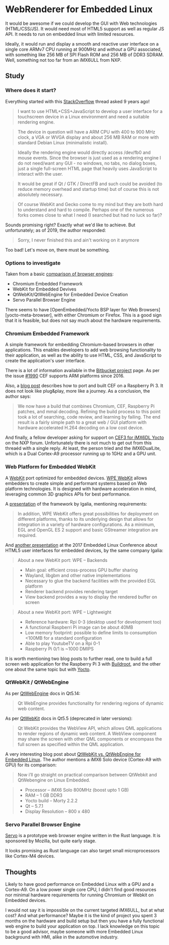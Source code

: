 # WebRenderer for Embedded Linux

It would be awesome if we could develop the GUI with Web technologies
(HTML/CSS/JS). It would need most of HTML5 support as well as regular JS API. It
needs to run on embedded linux with limited resources.

Ideally, it would run and display a smooth and reactive user interface on a
single core ARMv7 CPU running at 900MHz and *without* a GPU associated, with
something like 256 MB of SPI Flash ROM and 256 MB of DDR3 SDRAM. Well, something
not too far from an iMX6ULL from NXP.

## Study

### Where does it start?

Everything started with this [StackOverflow][webrenderer-stackoverflow] thread
asked 9 years ago!

> I want to use HTML+CSS+JavaScript to develop a user interface for a
> touchscreen device in a Linux environment and need a suitable rendering
> engine.

> The device in question will have a ARM CPU with 400 to 900 MHz clock, a VGA or
> WVGA display and about 256 MB RAM or more with standard Debian Linux
> (minimalistic install).

> Ideally the rendering engine would directly access /dev/fb0 and mouse events.
> Since the browser is just used as a rendering engine I do not need/want any
> GUI - no windows, no tabs, no dialog boxes, just a single full-screen HTML
> page that heavily uses JavaScript to interact with the user.

> It would be great if Qt / GTK / DirectFB and such could be avoided (to reduce
> memory overhead and startup time) but of course this is not absolutely
> necessary.

> Of course WebKit and Gecko come to my mind but they are both hard to
> understand and hard to compile. Perhaps one of the numerous forks comes close
> to what I need (I searched but had no luck so far)?

Sounds promising right? Exactly what we'd like to achieve. But unfortunately; as
of 2019, the author responded:

> Sorry, I never finished this and ain't working on it anymore

Too bad! Let's move on, there must be something.

### Options to investigate

Taken from a basic [comparison of browser engines][comparison-browser-engines]:

- Chromium Embedded Framework
- WebKit for Embedded Devives
- QtWebKit/QtWebEngine for Embedded Device Creation
- Servo Parallel Browser Engine

There seems to have [OpenEmbedded/Yocto BSP layer for Web
Browsers][yocto-meta-browser], with either Chromium or Firefox. This is a good
sign that it is feasible, but does not say much about the hardware requirements.

### Chromium Embedded Framework

A simple framework for embedding Chromium-based browsers in other applications.
This enables developers to add web browsing functionality to their application,
as well as the ability to use HTML, CSS, and JavaScript to create the
application's user interface.

There is a lot of information available in the [Bitbucket
project][cef-bitbucket] page. As per the issue [#1990][cef-issue-1990] CEF
supports ARM platforms since 2016.

Also, a [blog post][cef-rpi3] describes how to port and built CEF on a Raspberry
Pi 3. It does not look like plug&play, more like a journey. As a conclusion, the
author says:

> We now have a build that combines Chromium, CEF, Raspberry Pi patches, and
> mmal decoding. Refining the build process to this point took a lot of
> searching, code review, and learning by failing. The end result is a fairly
> simple path to a great web / GUI platform with hardware accelerated H.264
> decoding on a low cost device.

And finally, a fellow developer asking for support on [CEF3 for iMX6DL
Yocto][cef-imx6dl] on the NXP forum. Unfortunately there is not much to get out
from this threaéd with a single reply. At least, the person tried and the
iMX6DualLite, which is a Dual Cortex-A9 processor running up to 1GHz and a GPU
unit.

### Web Platform for Embedded WebKit

A [WebKit][wpe-webkit] port optimized for embedded devices. [WPE
WebKit][wpe-webkit-org] allows embedders to create simple and performant systems
based on Web platform technologies. It is designed with hardware acceleration in
mind, leveraging common 3D graphics APIs for best performance.


A [presentation][wpe-igalia] of the framework by Igalia, mentioning requirements:

> In addition, WPE WebKit offers great possibilities for deployment on different
> platforms, thanks to its underlying design that allows for integration in a
> variety of hardware configurations. As a minimum, EGL and OpenGL ES 2 support
> and basic GStreamer integration are required.

And [another presentation][wpe-elinux] at the 2017 Embedded Linux Conference
about HTML5 user interfaces for embedded devices, by the same company Igalia:

> About a new WebKit port: WPE – Backends

> - Main goal: efficient cross-process GPU buffer sharing
> - Wayland, libgbm and other native implementations
> - Necessary to glue the backend facilities with the provided EGL platform
> - Renderer backend provides rendering target
> - View backend provides a way to display the rendered buffer on screen

> About a new WebKit port: WPE – Lightweight

> - Reference hardware: Rpi 0-3 (desktop used for development too)
> - A functional Raspberri Pi image can be about 40MB
> - Low memory footprint: possible to define limits to consumption <100MB for a standard configuration
> - Able to play YoutubeTV on a Rpi 0-1
> - Raspberry Pi 0/1 is ~1000 DMIPS

It is worth mentioning two blog posts to further read, one to build a full
screen web application for the Raspberry Pi 3 with
[Buildroot][wpe-rpi-buildroot], and the other one about the same topic but with
[Yocto][wpe-rpi-yocto].

### QtWebKit / QtWebEngine

As per [QtWebEngine][qt-webengine] docs in Qt5.14:

> Qt WebEngine provides functionality for rendering regions of dynamic web content.

As per [QtWebKit][qt-webkit] docs in Qt5.5 (deprecated in later versions):

> Qt WebKit provides the WebView API, which allows QML applications to
render regions of dynamic web content. A WebView component may share the screen
with other QML components or encompass the full screen as specified within the
QML application.

A very interesting blog post about [QtWebKit vs. QtWebEngine for Embedded
Linux][qtwebkit-vs-qtwebengine]. The author mentions a iMX6 Solo device
(Cortex-A9 with GPU) for its comparison:

> Now i’ll go straight on practical comparison between QtWebkit and QtWebengine
> on Linux Embedded.

> - Processor – iMX6 Solo 800MHz (boost upto 1 GB)
> - RAM – 1 GB DDR3
> - Yocto build – Morty 2.2.2
> - Qt – 5.7.1
> - Display Resolution – 800 x 480

### Servo Parallel Browser Engine

[Servo][servo-github] is a prototype web browser engine written in the Rust
language. It is sponsored by Mozilla, but quite early stage.

It looks promising as Rust language can also target small microprocessors like
Cortex-M4 devices.

## Thoughts

Likely to have good performance on Embedded Linux with a GPU and a Cortex-A9. On
a low power single core CPU, I didn't find good resources nor minimal hardware
requirements for running Chromium or Webkit on Embedded devices.

I would not say it is impossible on the current targeted iMX6ULL, but at what
cost? And what performance? Maybe it is the kind of project you spent 3 months
on the hardware and build setup but then you have a fully functional web engine
to build your application on top. I lack knowledge on this topic to be a good
advisor, maybe someone with more Embedded Linux background with HMI, alike in
the automotive industry.

[webrenderer-stackoverflow]:https://stackoverflow.com/questions/5522932/full-featured-html-rendering-engine-like-webkit-gecko-for-embedded-linux
[comparison-browser-engines]:https://en.wikipedia.org/wiki/Comparison_of_browser_engines
[yocto-meta-brower]:https://github.com/OSSystems/meta-browser
[cef-bitbucket]:https://bitbucket.org/chromiumembedded/cef
[cef-issue-1990]:https://bitbucket.org/chromiumembedded/cef/issues/1990/linux-add-arm-build-support
[cef-rpi3]:https://medium.com/@tejohnso/chromium-embedded-framework-on-the-raspberry-pi-b91b01f51c9
[cef-imx6dl]:https://community.nxp.com/thread/375379
[wpe-webkit]:https://webkit.org/wpe/
[wpe-webkit-org]:https://wpewebkit.org
[wpe-github]:https://github.com/WebPlatformForEmbedded/WPEWebKit
[wpe-igalia]:https://www.igalia.com/project/wpe
[wpe-elinux]:https://elinux.org/images/9/9e/WPE_elc_prague_2017.pdf
[wpe-rpi-buildroot]:https://medium.com/@decrocksam/building-web-applications-for-wpe-webkit-using-node-js-3347146013f3
[wpe-rpi-yocto]:https://www.j1nx.nl/ict-matters/compiling-wpe-webkit-for-the-raspberrypi/
[yocto-wpe]:https://github.com/WebPlatformForEmbedded/meta-wpe
[qt-webengine]:https://doc.qt.io/qt-5/qtwebengine-index.html
[qt-webkit]:https://doc.qt.io/archives/qt-5.5/qtwebkit-index.html
[qtwebkit-vs-qtwebengine]:https://shareknowlege29.wordpress.com/2018/08/12/linux-embedded-platform-qtwebkit-or-qtwebengine
[servo-github]:https://github.com/servo/servo

